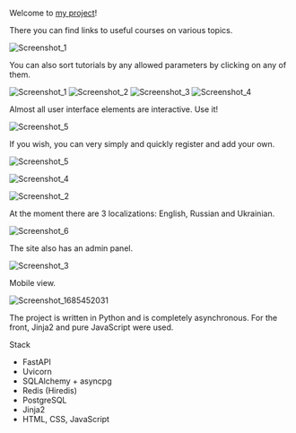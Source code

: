 Welcome to [my project](https://tutorials-project.onrender.com/tt/1)!

There you can find links to useful courses on various topics.

![Screenshot_1](https://github.com/hardglitch/it_tutorials_project/assets/49201692/74b475b5-3b6a-4471-90f5-f57c0c495a60)


You can also sort tutorials by any allowed parameters by clicking on any of them.

![Screenshot_1](https://github.com/hardglitch/it_tutorials_project/assets/49201692/86452cb8-9cc0-4980-84e9-e1e9e51e1af7)
![Screenshot_2](https://github.com/hardglitch/it_tutorials_project/assets/49201692/48f207f5-75d4-4731-b8e0-2f23e3dd5208)
![Screenshot_3](https://github.com/hardglitch/it_tutorials_project/assets/49201692/d8198baa-3e08-4760-9fad-e0fca7702f1d)
![Screenshot_4](https://github.com/hardglitch/it_tutorials_project/assets/49201692/ce178ccc-95d1-4dd0-82d7-ef0b1b4f8ebb)


Almost all user interface elements are interactive. Use it!

![Screenshot_5](https://github.com/hardglitch/it_tutorials_project/assets/49201692/408434b2-f9e8-46bc-8bc0-58f3b8c137f8)


If you wish, you can very simply and quickly register and add your own.

![Screenshot_5](https://github.com/hardglitch/it_tutorials_project/assets/49201692/fbe907de-71fc-4a2b-8db7-dc8569d73f27)

![Screenshot_4](https://github.com/hardglitch/it_tutorials_project/assets/49201692/d1e25a83-4d77-4dc3-8eb9-120245a915e8)

![Screenshot_2](https://github.com/hardglitch/it_tutorials_project/assets/49201692/2b331d79-b8eb-4721-9a6c-bffabf77c512)


At the moment there are 3 localizations: English, Russian and Ukrainian.

![Screenshot_6](https://github.com/hardglitch/it_tutorials_project/assets/49201692/550b97e2-3c38-470a-a3d3-f97498b032d8)


The site also has an admin panel.

![Screenshot_3](https://github.com/hardglitch/it_tutorials_project/assets/49201692/6a923a18-40d1-49d0-856d-ce79cfa943be)


Mobile view.

![Screenshot_1685452031](https://github.com/hardglitch/it_tutorials_project/assets/49201692/78f757e0-bfbd-400a-8493-e4927ec32636)


The project is written in Python and is completely asynchronous.
For the front, Jinja2 and pure JavaScript were used.

Stack
- FastAPI
- Uvicorn
- SQLAlchemy + asyncpg
- Redis (Hiredis)
- PostgreSQL
- Jinja2
- HTML, CSS, JavaScript
